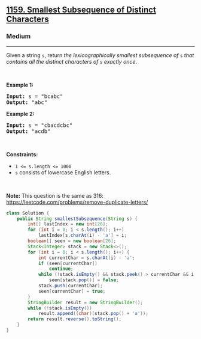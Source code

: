 <h2><a href="https://leetcode.com/problems/smallest-subsequence-of-distinct-characters">1159. Smallest Subsequence of Distinct Characters</a></h2><h3>Medium</h3><hr><p>Given a string <code>s</code>, return <em>the </em><span data-keyword="lexicographically-smaller-string"><em>lexicographically smallest</em></span> <span data-keyword="subsequence-string"><em>subsequence</em></span><em> of</em> <code>s</code> <em>that contains all the distinct characters of</em> <code>s</code> <em>exactly once</em>.</p>

<p>&nbsp;</p>
<p><strong class="example">Example 1:</strong></p>

<pre>
<strong>Input:</strong> s = &quot;bcabc&quot;
<strong>Output:</strong> &quot;abc&quot;
</pre>

<p><strong class="example">Example 2:</strong></p>

<pre>
<strong>Input:</strong> s = &quot;cbacdcbc&quot;
<strong>Output:</strong> &quot;acdb&quot;
</pre>

<p>&nbsp;</p>
<p><strong>Constraints:</strong></p>

<ul>
	<li><code>1 &lt;= s.length &lt;= 1000</code></li>
	<li><code>s</code> consists of lowercase English letters.</li>
</ul>

<p>&nbsp;</p>
<strong>Note:</strong> This question is the same as 316: <a href="https://leetcode.com/problems/remove-duplicate-letters/" target="_blank">https://leetcode.com/problems/remove-duplicate-letters/</a>

```java
class Solution {
    public String smallestSubsequence(String s) {
        int[] lastIndex = new int[26];
        for (int i = 0; i < s.length(); i++)
            lastIndex[s.charAt(i) - 'a'] = i;
        boolean[] seen = new boolean[26];
        Stack<Integer> stack = new Stack<>();
        for (int i = 0; i < s.length(); i++) {
            int currentChar = s.charAt(i) - 'a';
            if (seen[currentChar])
                continue;
            while (!stack.isEmpty() && stack.peek() > currentChar && i < lastIndex[stack.peek()])
                seen[stack.pop()] = false;
            stack.push(currentChar);
            seen[currentChar] = true;
        }
        StringBuilder result = new StringBuilder();
        while (!stack.isEmpty())
            result.append((char)(stack.pop() + 'a'));
        return result.reverse().toString();
    }
}
```

